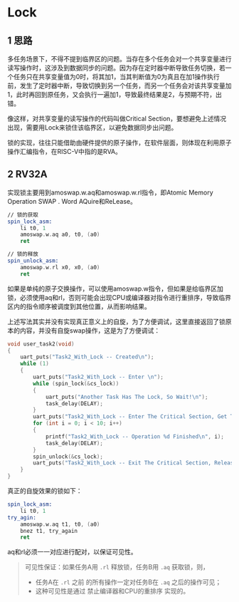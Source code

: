 # Lock

## 1 思路

多任务场景下，不得不提到临界区的问题。当存在多个任务会对一个共享变量进行读写操作时，这涉及到数据同步的问题。因为存在定时器中断导致任务切换，若一个任务只在共享变量值为0时，将其加1，当其判断值为0为真且在加1操作执行前，发生了定时器中断，导致切换到另一个任务，而另一个任务会对该共享变量加1，此时再回到原任务，又会执行一遍加1，导致最终结果是2，与预期不符，出错。

像这样，对共享变量的读写操作的代码叫做Critical Section，要想避免上述情况出现，需要用Lock来锁住该临界区，以避免数据同步出问题。

锁的实现，往往只能借助由硬件提供的原子操作，在软件层面，则体现在利用原子操作汇编指令，在RISC-V中指的是RVA。

## 2 RV32A

实现锁主要用到amoswap.w.aq和amoswap.w.rl指令，即Atomic Memory Operation SWAP . Word AQuire和ReLease。

```asm
// 锁的获取
spin_lock_asm:
    li t0, 1
    amoswap.w.aq a0, t0, (a0)
    ret

// 锁的释放
spin_unlock_asm:
    amoswap.w.rl x0, x0, (a0)
    ret
```

如果是单纯的原子交换操作，可以使用amoswap.w指令，但如果是给临界区加锁，必须使用aq和rl，否则可能会出现CPU或编译器对指令进行重排序，导致临界区内的指令顺序被调度到其他位置，从而影响结果。

上述写法其实并没有实现真正意义上的自旋，为了方便调试，这里直接返回了锁原本的内容，并没有自旋swap操作，这是为了方便调试：

```c
void user_task2(void)
{
    uart_puts("Task2_With_Lock -- Created\n");
    while (1)
    {
        uart_puts("Task2_With_Lock -- Enter \n");
        while (spin_lock(&cs_lock))
        {
            uart_puts("Another Task Has The Lock, So Wait!\n");
            task_delay(DELAY);
        }
        uart_puts("Task2_With_Lock -- Enter The Critical Section, Get The Lock\n");
        for (int i = 0; i < 10; i++)
        {
            printf("Task2_With_Lock -- Operation %d Finished\n", i);
            task_delay(DELAY);
        }
        spin_unlock(&cs_lock);
        uart_puts("Task2_With_Lock -- Exit The Critical Section, Release The Lock\n");
    }
}
```

真正的自旋效果的锁如下：

```asm
spin_lock_asm:
    li t0, 1
try_agin:
    amoswap.w.aq t1, t0, (a0)
    bnez t1, try_again
    ret
```

aq和rl必须一一对应进行配对，以保证可见性。

> 可见性保证：如果任务A用 `.rl` 释放锁，任务B用 `.aq` 获取锁，则，
>
> * 任务A在 `.rl` 之前 的所有操作一定对任务B在 `.aq` 之后的操作可见；
> * 这种可见性是通过 禁止编译器和CPU的重排序 实现的。
